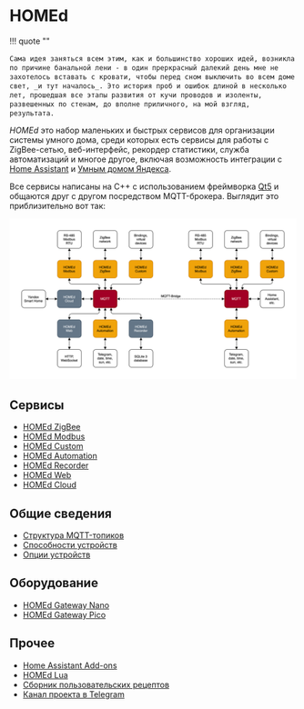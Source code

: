 # HOMEd

!!! quote ""

    Сама идея заняться всем этим, как и большинство хороших идей, возникла по причине банальной лени - в один преркрасный далекий день мне не захотелось вставать с кровати, чтобы перед сном выключить во всем доме свет, _и тут началось_. Это история проб и ошибок длиной в несколько лет, прошедшая все этапы развития от кучи проводов и изоленты, развешенных по стенам, до вполне приличного, на мой взгляд, результата.

_HOMEd_ это набор маленьких и быстрых сервисов для организации системы умного дома, среди которых есть сервисы для работы с ZigBee-сетью, веб-интерфейс, рекордер статистики, служба автоматизаций и многое другое, включая возможность интеграции с [Home Assistant](https://www.home-assistant.io) и [Умным домом Яндекса](https://alice.yandex.ru/smart-home).

Все сервисы написаны на С++ с использованием фреймворка [Qt5](https://doc.qt.io/qt-5) и общаются друг с другом посредством MQTT-брокера. Выглядит это приблизительно вот так:

[![HOMEd Diagram](assets/images/homed-diagram.png)](assets/images/homed-diagram.png)

## Сервисы

- [HOMEd ZigBee](/zigbee/)
- [HOMEd Modbus](/modbus/)
- [HOMEd Custom](/custom/)
- [HOMEd Automation](/automation/)
- [HOMEd Recorder](/recorder/)
- [HOMEd Web](/web/)
- [HOMEd Cloud](/cloud/)

## Общие сведения

- [Структура MQTT-топиков](/common/topics/)
- [Способности устройств](/common/exposes/)
- [Опции устройств](/common/options/)

## Оборудование

- [HOMEd Gateway Nano](/hardware/nano/)
- [HOMEd Gateway Pico](/hardware/pico/)

## Прочее

- [Home Assistant Add-ons](/misc/addons/)
- [HOMEd Lua](/misc/lua/)
- [Сборник пользовательских рецептов](https://community.homed.dev)
- [Канал проекта в Telegram](https://t.me/homed_info)
